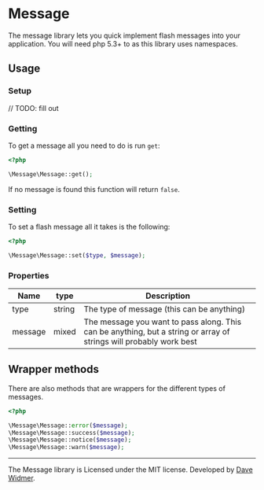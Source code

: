 # Message

The message library lets you quick implement flash messages into your application.
You will need php 5.3+ to as this library uses namespaces.

## Usage

### Setup

// TODO: fill out

### Getting

To get a message all you need to do is run `get`:

``` php
<?php

\Message\Message::get();
```

If no message is found this function will return `false`.

### Setting

To set a flash message all it takes is the following:

``` php
<?php

\Message\Message::set($type, $message);
```

### Properties

Name | type | Description
-----|------|-------------
type | string | The type of message (this can be anything)
message | mixed | The message you want to pass along. This can be anything, but a string or array of strings will probably work best

## Wrapper methods

There are also methods that are wrappers for the different types of messages.

``` php
<?php

\Message\Message::error($message);
\Message\Message::success($message);
\Message\Message::notice($message);
\Message\Message::warn($message);
```

-----

The Message library is Licensed under the MIT license. Developed by
[Dave Widmer](http://www.davewidmer.net).
